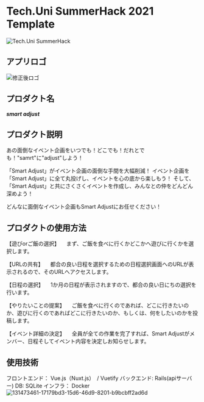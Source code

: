 # Tech.Uni SummerHack 2021 Template

![Tech.Uni SummerHack](https://user-images.githubusercontent.com/63713624/126744501-639e7f32-0ed9-48ff-91e1-2fdee17d7830.jpg)


## アプリロゴ
![修正後ロゴ](https://user-images.githubusercontent.com/88198317/131969781-421f4248-a7cf-48ee-93ea-c92ed98c690b.png)
## プロダクト名
***smart adjust***
## プロダクト説明
あの面倒なイベント企画をいつでも！どこでも！だれとでも！"samrt"に"adjust"しよう！

「Smart Adjust」がイベント企画の面倒な手間を大幅削減！
イベント企画を「Smart Adjust」に全て丸投げし、イベントを心の底から楽しもう！
そして、「Smart Adjust」と共にさくさくイベントを作成し、みんなとの仲をどんどん深めよう！

どんなに面倒なイベント企画もSmart Adjustにお任せください！
## プロダクトの使用方法
【遊びorご飯の選択】
　まず、ご飯を食べに行くかどこかへ遊びに行くかを選択します。

【URLの共有】
　都合の良い日程を選択するための日程選択画面へのURLが表示されるので、そのURLへアクセスします。

【日程の選択】
　1か月の日程が表示されますので、都合の良い日にちの選択を行います。

【やりたいことの提案】
　ご飯を食べに行くのであれば、どこに行きたいのか、遊びに行くのであればどこに行きたいのか、もしくは、何をしたいのかを投稿します。

【イベント詳細の決定】
　全員が全ての作業を完了すれば、Smart Adjustがメンバー、日程そしてイベント内容を決定しお知らせします。
## 使用技術
フロントエンド： Vue.js（Nuxt.js）　/ Vuetify
バックエンド: Rails(apiサーバー)
DB: SQLite
インフラ： Docker
![131473461-17179bd3-15d6-46d9-8201-b9bcbff2ad6d](https://user-images.githubusercontent.com/88198317/131965993-7533438f-79d3-4dd4-a139-141fe829f4b4.jpg)

